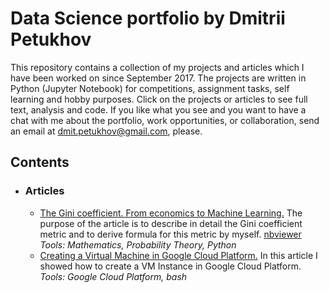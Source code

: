# Data Science portfolio by Dmitrii Petukhov

This repository contains a collection of my projects and articles which I have been worked on since September 2017. The projects are written in Python (Jupyter Notebook) for competitions, assignment tasks, self learning and hobby purposes. Click on the projects or articles to see full text, analysis and code.
If you like what you see and you want to have a chat with me about the portfolio, work opportunities, or collaboration, send an email at [dmit.petukhov@gmail.com](mailto:dmit.petukhov@gmail.com), please.
## Contents

- ### Articles

	- [The Gini coefficient. From economics to Machine Learning.](https://habr.com/company/ods/blog/350440/)
	The purpose of the article is to describe in detail the Gini coefficient metric and to derive formula for this metric by myself. [nbviewer](http://nbviewer.jupyter.org/github/jandevel/jandevel.github.io/blob/master/gini_coefficient/Gini_coefficient.ipynb)
	_Tools: Mathematics,  Probability Theory, Python_ 
	- [Creating a Virtual Machine in Google Cloud Platform.](https://habr.com/post/341446/)
	In this article I showed how to create a VM Instance in Google Cloud Platform. 
	_Tools: Google Cloud Platform,  bash_ 